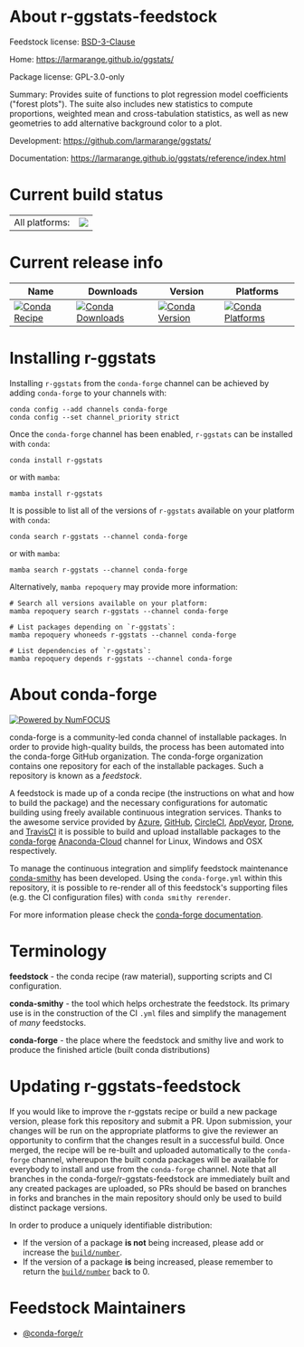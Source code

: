 About r-ggstats-feedstock
=========================

Feedstock license: [BSD-3-Clause](https://github.com/conda-forge/r-ggstats-feedstock/blob/main/LICENSE.txt)

Home: https://larmarange.github.io/ggstats/

Package license: GPL-3.0-only

Summary: Provides suite of functions to plot regression model coefficients ("forest plots"). The suite also includes new statistics to compute proportions, weighted mean and cross-tabulation statistics, as well as new geometries to add alternative background color to a plot.

Development: https://github.com/larmarange/ggstats/

Documentation: https://larmarange.github.io/ggstats/reference/index.html

Current build status
====================


<table><tr><td>All platforms:</td>
    <td>
      <a href="https://dev.azure.com/conda-forge/feedstock-builds/_build/latest?definitionId=18305&branchName=main">
        <img src="https://dev.azure.com/conda-forge/feedstock-builds/_apis/build/status/r-ggstats-feedstock?branchName=main">
      </a>
    </td>
  </tr>
</table>

Current release info
====================

| Name | Downloads | Version | Platforms |
| --- | --- | --- | --- |
| [![Conda Recipe](https://img.shields.io/badge/recipe-r--ggstats-green.svg)](https://anaconda.org/conda-forge/r-ggstats) | [![Conda Downloads](https://img.shields.io/conda/dn/conda-forge/r-ggstats.svg)](https://anaconda.org/conda-forge/r-ggstats) | [![Conda Version](https://img.shields.io/conda/vn/conda-forge/r-ggstats.svg)](https://anaconda.org/conda-forge/r-ggstats) | [![Conda Platforms](https://img.shields.io/conda/pn/conda-forge/r-ggstats.svg)](https://anaconda.org/conda-forge/r-ggstats) |

Installing r-ggstats
====================

Installing `r-ggstats` from the `conda-forge` channel can be achieved by adding `conda-forge` to your channels with:

```
conda config --add channels conda-forge
conda config --set channel_priority strict
```

Once the `conda-forge` channel has been enabled, `r-ggstats` can be installed with `conda`:

```
conda install r-ggstats
```

or with `mamba`:

```
mamba install r-ggstats
```

It is possible to list all of the versions of `r-ggstats` available on your platform with `conda`:

```
conda search r-ggstats --channel conda-forge
```

or with `mamba`:

```
mamba search r-ggstats --channel conda-forge
```

Alternatively, `mamba repoquery` may provide more information:

```
# Search all versions available on your platform:
mamba repoquery search r-ggstats --channel conda-forge

# List packages depending on `r-ggstats`:
mamba repoquery whoneeds r-ggstats --channel conda-forge

# List dependencies of `r-ggstats`:
mamba repoquery depends r-ggstats --channel conda-forge
```


About conda-forge
=================

[![Powered by
NumFOCUS](https://img.shields.io/badge/powered%20by-NumFOCUS-orange.svg?style=flat&colorA=E1523D&colorB=007D8A)](https://numfocus.org)

conda-forge is a community-led conda channel of installable packages.
In order to provide high-quality builds, the process has been automated into the
conda-forge GitHub organization. The conda-forge organization contains one repository
for each of the installable packages. Such a repository is known as a *feedstock*.

A feedstock is made up of a conda recipe (the instructions on what and how to build
the package) and the necessary configurations for automatic building using freely
available continuous integration services. Thanks to the awesome service provided by
[Azure](https://azure.microsoft.com/en-us/services/devops/), [GitHub](https://github.com/),
[CircleCI](https://circleci.com/), [AppVeyor](https://www.appveyor.com/),
[Drone](https://cloud.drone.io/welcome), and [TravisCI](https://travis-ci.com/)
it is possible to build and upload installable packages to the
[conda-forge](https://anaconda.org/conda-forge) [Anaconda-Cloud](https://anaconda.org/)
channel for Linux, Windows and OSX respectively.

To manage the continuous integration and simplify feedstock maintenance
[conda-smithy](https://github.com/conda-forge/conda-smithy) has been developed.
Using the ``conda-forge.yml`` within this repository, it is possible to re-render all of
this feedstock's supporting files (e.g. the CI configuration files) with ``conda smithy rerender``.

For more information please check the [conda-forge documentation](https://conda-forge.org/docs/).

Terminology
===========

**feedstock** - the conda recipe (raw material), supporting scripts and CI configuration.

**conda-smithy** - the tool which helps orchestrate the feedstock.
                   Its primary use is in the construction of the CI ``.yml`` files
                   and simplify the management of *many* feedstocks.

**conda-forge** - the place where the feedstock and smithy live and work to
                  produce the finished article (built conda distributions)


Updating r-ggstats-feedstock
============================

If you would like to improve the r-ggstats recipe or build a new
package version, please fork this repository and submit a PR. Upon submission,
your changes will be run on the appropriate platforms to give the reviewer an
opportunity to confirm that the changes result in a successful build. Once
merged, the recipe will be re-built and uploaded automatically to the
`conda-forge` channel, whereupon the built conda packages will be available for
everybody to install and use from the `conda-forge` channel.
Note that all branches in the conda-forge/r-ggstats-feedstock are
immediately built and any created packages are uploaded, so PRs should be based
on branches in forks and branches in the main repository should only be used to
build distinct package versions.

In order to produce a uniquely identifiable distribution:
 * If the version of a package **is not** being increased, please add or increase
   the [``build/number``](https://docs.conda.io/projects/conda-build/en/latest/resources/define-metadata.html#build-number-and-string).
 * If the version of a package **is** being increased, please remember to return
   the [``build/number``](https://docs.conda.io/projects/conda-build/en/latest/resources/define-metadata.html#build-number-and-string)
   back to 0.

Feedstock Maintainers
=====================

* [@conda-forge/r](https://github.com/conda-forge/r/)

